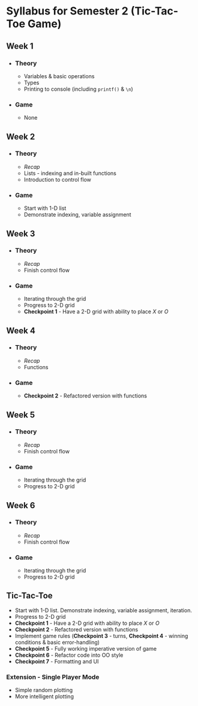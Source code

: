 # Syllabus for Semester 2 (Tic-Tac-Toe Game)

## Week 1
- ### Theory
  - Variables & basic operations
  - Types
  - Printing to console (including `printf()` & `\n`)
- ### Game
  - None
## Week 2
- ### Theory
  - *Recap*
  - Lists - indexing and in-built functions
  - Introduction to control flow
- ### Game
  - Start with 1-D list
  - Demonstrate indexing, variable assignment
## Week 3
- ### Theory
  - *Recap*
  - Finish control flow
- ### Game
  - Iterating through the grid
  - Progress to 2-D grid
  - **Checkpoint 1** - Have a 2-D grid with ability to place *X* or *O*
## Week 4
- ### Theory
  - *Recap*
  - Functions
- ### Game
  - **Checkpoint 2** - Refactored version with functions
## Week 5
- ### Theory
  - *Recap*
  - Finish control flow
- ### Game
  - Iterating through the grid
  - Progress to 2-D grid
## Week 6
- ### Theory
  - *Recap*
  - Finish control flow
- ### Game
  - Iterating through the grid
  - Progress to 2-D grid


## Tic-Tac-Toe

- Start with 1-D list. Demonstrate indexing, variable assignment, iteration.
- Progress to 2-D grid
- **Checkpoint 1** - Have a 2-D grid with ability to place *X* or *O*
- **Checkpoint 2** - Refactored version with functions
- Implement game rules (**Checkpoint 3** - turns, **Checkpoint 4** - winning conditions & basic error-handling)
- **Checkpoint 5** - Fully working imperative version of game
- **Checkpoint 6** - Refactor code into OO style
- **Checkpoint 7** - Formatting and UI
### Extension - Single Player Mode
- Simple random plotting
- More intelligent plotting
